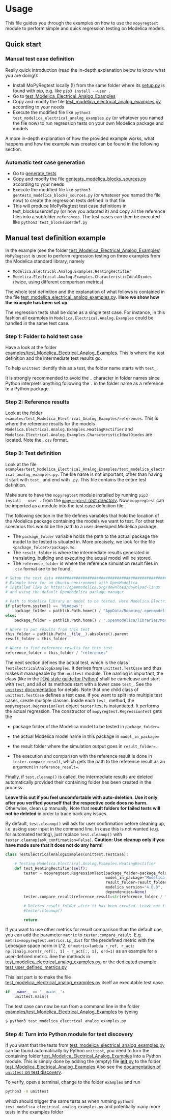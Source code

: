 # Usage
This file guides you through the examples on how to use the `mopyregtest` module to perform simple and quick regression 
testing on Modelica models. 


## Quick start

### Manual test case definition
Really quick introduction (read the in-depth explanation below to know what you are doing!): 
* Install MoPyRegtest locally (!) from the same folder where its [setup.py](/setup.py) is found with pip, e.g. like `pip3 install --user .`
* Go to [test_Modelica_Electrical_Analog_Examples](/examples/test_Modelica_Electrical_Analog_Examples)
* Copy and modify the file [test_modelica_electrical_analog_examples.py](/examples/test_Modelica_Electrical_Analog_Examples/test_modelica_electrical_analog_examples.py) according to your needs
* Execute the modified file like `python3 test_modelica_electrical_analog_examples.py`
  (or whatever you named the file now) to run regression tests on your own Modelica package and models

A more in-depth explanation of how the provided example works, what happens and how the example was created 
can be found in the following section.

### Automatic test case generation
* Go to [generate_tests](/examples/generate_tests)
* Copy and modify the file [gentests_modelica_blocks_sources.py](/examples/generate_tests/gentests_modelica_blocks_sources.py) according to your needs
* Execute the modified file like `python3 gentests_modelica_blocks_sources.py` (or whatever you named the file now) 
  to create the regression tests defined in that file
* This will produce MoPyRegtest test case definitions in test_blocksuserdef.py (or how you adapted it) and copy all
  the reference files into a subfolder `references`. The test cases can then be executed 
  like `python3 test_blocksuserdef.py`

## Manual test definition example
In the example (see the folder [test_Modelica_Electrical_Analog_Examples](/examples/test_Modelica_Electrical_Analog_Examples)) `MoPyRegtest` is used to perform 
regression testing on three examples from the Modelica standard library, namely
* `Modelica.Electrical.Analog.Examples.HeatingRectifier`
* `Modelica.Electrical.Analog.Examples.CharacteristicIdealDiodes` (twice, using different comparison metrics)

The whole test definition and the explanation of what follows is contained in the file 
[test_modelica_electrical_analog_examples.py](/examples/test_Modelica_Electrical_Analog_Examples/test_modelica_electrical_analog_examples.py). 
**Here we show how the example has been set up.** 

The regression tests shall be done as a single test case. For instance, in this fashion all examples in 
`Modelica.Electrical.Analog.Examples` could be handled in the same test case. 

### Step 1: Folder to hold test case
Have a look at the folder [examples/test_Modelica_Electrical_Analog_Examples](/examples/test_Modelica_Electrical_Analog_Examples). 
This is where the test definition and the intermediate test results go. 

To help `unittest` identify this as a test, the folder name starts with `test_`. 

It is strongly recommended to avoid the `.` character in folder names since Python interprets anything following the `.` 
in the folder name as a reference to a Python package. 

### Step 2: Reference results
Look at the folder `examples/test_Modelica_Electrical_Analog_Examples/references`. 
This is where the reference results for the models 
`Modelica.Electrical.Analog.Examples.HeatingRectifier` and `Modelica.Electrical.Analog.Examples.CharacteristicIdealDiodes` 
are located. Note the `.csv` format. 

### Step 3: Test definition
Look at the file `examples/test_Modelica_Electrical_Analog_Examples/test_modelica_electrical_analog_examples.py`. 
The file name is not important, other than having it start with `test_` and end with `.py`. 
This file contains the entire test definition. 

Make sure to have the `mopyregtest` module installed by running `pip3 install --user .` from the 
[`mopyregtest` root directory](/). Now `mopyregtest` can be imported as a module into the test case definition file. 

The following section in the file defines variables that hold the location of the Modelica package containing the models
we want to test. For other test scenarios this would be the path to a user developed Modelica package.
* The `package_folder` variable holds the path to the actual package the model to be tested is situated in. 
  More precisely, we look for the file `<package_folder>/package.mo`. 
* The `result_folder` is where the intermediate results generated in translating, building and executing the actual 
  model will be stored. 
* The `reference_folder` is where the reference simulation result files in `.csv` format are to be found. 

```python
# Setup the test data #########################################################
# Example here for an Ubuntu environment with OpenModelica
# installed like in https://openmodelica.org/download/download-linux
# and using the default OpenModelica package manager

# Path to Modelica library or model to be tested. Here Modelica.Electrial
if platform.system() == 'Windows':
    package_folder = pathlib.Path.home() / "AppData/Roaming/.openmodelica/libraries/Modelica 4.0.0+maint.om"
else:
    package_folder = pathlib.Path.home() / ".openmodelica/libraries/Modelica 4.0.0+maint.om/Electrical"

# Where to put results from this test
this_folder = pathlib.Path(__file__).absolute().parent
result_folder = this_folder

# Where to find reference results for this test
reference_folder = this_folder / "references"
```

The next section defines the actual test, which is the class `TestElectricalAnalogExamples`. 
It derives from `unittest.TestCase` and thus makes it manageable by the `unittest` module. 
The naming is important, the class (like in the [`PEP8` style guide for Python](https://www.python.org/dev/peps/pep-0008/)) 
shall be camelcase and start with `Test`, and all of its methods start with a lower case `test_`. 
See the [`unittest` documentation](https://docs.python.org/3/library/unittest.html) for details. Note that one child class of `unittest.TestCase` defines a test case. 
If you want to split into multiple test cases, create multiple classes. 
Inside each `test_` method, the `mopyregtest.RegressionTest` object `tester` test is instantiated. It performs the
actual regression. The constructor of `mopyregtest.RegressionTest` gets the 
* package folder of the Modelica model to be tested in `package_folder=`
* the actual Modelica model name in this package in `model_in_package=`
* the result folder where the simulation output goes in `result_folder=`. 

* The execution and comparison with the reference result is done in `tester.compare_result`, which gets the path to
the reference result as an argument in `reference_result=`. 

Finally, if `test.cleanup()` is called, the intermediate results are deleted automatically provided their containing 
folder has been created in the process. 

**Leave this out if you feel uncomfortable with auto-deletion. Use it only after you verified yourself that the respective code does no harm.**
Otherwise, clean up manually. Note that **result folders for failed tests will not be deleted** in order to trace back any issues. 

By default, `test.cleanup()` will ask for user confirmation before cleaning up, i.e. asking user input in the command line. 
In case this is not wanted (e.g. for automated testing), just replace `test.cleanup()` with `tester.cleanup(ask_confirmation=False)`.
**Caution: Use cleanup only if you have made sure that it does not do any harm!**

```python
class TestElectricalAnalogExamples(unittest.TestCase):

    # Testing Modelica.Electrical.Analog.Examples.HeatingRectifier
    def test_HeatingRectifier(self):
        tester = mopyregtest.RegressionTest(package_folder=package_folder,
                                            model_in_package="Modelica.Electrical.Analog.Examples.HeatingRectifier",
                                            result_folder=result_folder / "Modelica.Electrical.Analog.Examples.HeatingRectifier",
                                            modelica_version="4.0.0",
                                            dependencies=None)
        tester.compare_result(reference_result=str(reference_folder / "Modelica.Electrical.Analog.Examples.HeatingRectifier_res.csv"), tol=1e-3)

        # Deletes result_folder after it has been created. Leave out if you feel uncomfortable with auto-deletion!
        #tester.cleanup()

        return
```

If you want to use other metrics for result comparison than the default one, you can add the parameter `metric`
to `tester.compare_result`. E.g. `metric=mopyregtest.metrics.Lp_dist` for the predefined metric with the Lebesgue space norm
in L^2, or `metric=lambda r_ref, r_act: np.linalg.norm(r_ref[:, 1] - r_act[:, 1], ord=1)` as an example for a 
user-defined metric. See the methods in 
[test_modelica_electrical_analog_examples.py](/examples/test_Modelica_Electrical_Analog_Examples/test_modelica_electrical_analog_examples.py),
or the dedicated example [test_user_defined_metrics.py](/examples/test_user_defined_metrics/test_user_defined_metrics.py)

This last part is to make the file 
[test_modelica_electrical_analog_examples.py](/examples/test_Modelica_Electrical_Analog_Examples/test_modelica_electrical_analog_examples.py) 
itself an executable test case. 

```python
if __name__ == '__main__':
    unittest.main()
```

The test case can now be run from a command line in the folder 
[examples/test_Modelica_Electrical_Analog_Examples](/examples/test_Modelica_Electrical_Analog_Examples) by typing

```bash
$ python3 test_modelica_electrical_analog_examples.py
```

### Step 4: Turn into Python module for test discovery
If you want that the tests from 
[test_modelica_electrical_analog_examples.py](/examples/test_Modelica_Electrical_Analog_Examples/test_modelica_electrical_analog_examples.py) 
can be found automatically by 
Python `unittest`, you need to turn the containing folder 
[test_Modelica_Electrical_Analog_Examples](/examples/test_Modelica_Electrical_Analog_Examples) 
into a Python module. 
This is simply done by adding the (empty) file 
[__init__.py](/examples/test_Modelica_Electrical_Analog_Examples/__init__.py) to the folder 
[test_Modelica_Electrical_Analog_Examples](/examples/test_Modelica_Electrical_Analog_Examples)
Also see the [documentation of `unittest` on test discovery](https://docs.python.org/3/library/unittest.html#test-discovery). 

To verify, open a terminal, change to the folder `examples` and run

```bash
python3 -m unittest
```

which should trigger the same tests as when running `python3 test_modelica_electrical_analog_examples.py` and 
potentially many more tests in the examples folder

